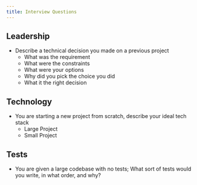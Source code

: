 ```yaml
---
title: Interview Questions
---
```


## Leadership

- Describe a technical decision you made on a previous project
  - What was the requirement
  - What were the constraints
  - What were your options
  - Why did you pick the choice you did
  - What it the right decision

## Technology

- You are starting a new project from scratch, describe your ideal tech stack
  - Large Project
  - Small Project

## Tests

- You are given a large codebase with no tests; What sort of tests would you write, in what order, and why?

